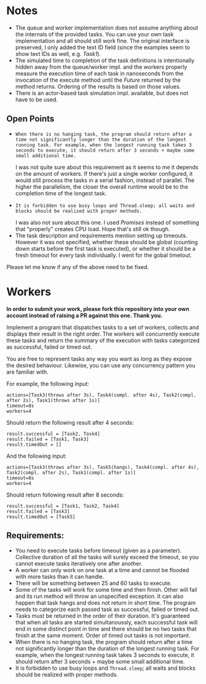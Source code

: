 # Notes
- The queue and worker implementation does not assume anything about the internals of the provided tasks. You can use your own task implementation and all should still work fine. The original interface is preserved, I only added the text ID field (since the examples seem to show text IDs as well, e.g. _Task1_).
- The simulated time to completion of the task definitions is intentionally hidden away from the queue/worker impl. and the workers properly measure the execution time of each task in nanoseconds from the invocation of the execute method until the _Future_ returned by the method returns. Ordering of the results is based on those values.
- There is an actor-based task simulation impl. available, but does not have to be used.

## Open Points
- ```
  When there is no hanging task, the program should return after a time not significantly longer than the duration of the longest running task. For example, when the longest running task takes 3 seconds to execute, it should return after 3 seconds + maybe some small additional time.
  ```
  I was not quite sure about this requirement as it seems to me it depends on the amount of workers. If there's just a single worker configured, it would still process the tasks in a serial fashion, instead of parallel. The higher the parallelism, the closer the overall runtime would be to the completion time of the longest task.
- ```
  It is forbidden to use busy loops and Thread.sleep; all waits and blocks should be realized with proper methods.
  ```
  I was also not sure about this one. I used _Promises_ instead of something that "properly" creates CPU load. Hope that's still ok though.
- The task description and requirements mention setting up timeouts. However it was not specified, whether these should be global (counting down starts before the first task is executed), or whether it should be a fresh timeout for every task individually. I went for the gobal timetout.

Please let me know if any of the above need to be fixed.

# Workers

**In order to submit your work, please fork this repository into your own account instead of raising a PR against this one. Thank you.**

Implement a program that dispatches tasks to a set of workers, collects and displays their result in the right order. The workers will concurrently execute these tasks and return the summary of the execution with tasks categorized as successful, failed or timed out.

You are free to represent tasks any way you want as long as they expose the desired behaviour. Likewise, you can use any concurrency pattern you are familiar with.

For example, the following input:

```
actions=[Task3(throws after 3s), Task4(compl. after 4s), Task2(compl. after 2s), Task1(throws after 1s)]
timeout=8s
workers=4
```

Should return the following result after 4 seconds:

```
result.successful = [Task2, Task4]
result.failed = [Task1, Task3]
result.timedOut = []
```

And the following input:

```
actions=[Task3(throws after 3s), Task5(hangs), Task4(compl. after 4s), Task2(compl. after 2s), Task1(compl. after 1s)]
timeout=8s
workers=4
```

Should return following result after 8 seconds:

```
result.successful = [Task1, Task2, Task4]
result.failed = [Task3]
result.timedOut = [Task5]
```

## Requirements:

- You need to execute tasks before timeout (given as a parameter). Collective duration of all the tasks will surely exceed the timeout, so you cannot execute tasks iteratively one after another.
- A worker can only work on one task at a time and cannot be flooded with more tasks than it can handle.
- There will be something between 25 and 60 tasks to execute.
- Some of the tasks will work for some time and then finish. Other will fail and its run method will throw an unspecified exception. It can also happen that task hangs and does not return in short time. The program needs to categorize each passed task as successful, failed or timed out.
- Tasks must be returned in the order of their duration. It's guaranteed that when all tasks are started simultanoussly, each successful task will end in some distinct point in time and there should be no two tasks that finish at the same moment. Order of timed out tasks is not important.
- When there is no hanging task, the program should return after a time not significantly longer than the duration of the longest running task. For example, when the longest running task takes 3 seconds to execute, it should return after 3 seconds + maybe some small additional time.
- It is forbidden to use busy loops and `Thread.sleep`; all waits and blocks should be realized with proper methods.
